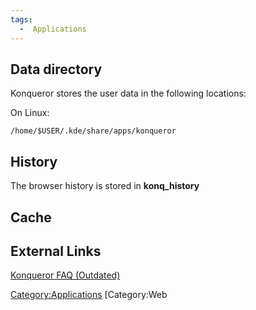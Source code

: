 ```yaml
---
tags:
  -  Applications
---
```

## Data directory

Konqueror stores the user data in the following locations:

On Linux:

    /home/$USER/.kde/share/apps/konqueror

## History

The browser history is stored in **konq_history**

## Cache

## External Links

[Konqueror FAQ
(Outdated)](http://www.konqueror.org/faq/#WheredoesKonquerorstoreitshistoryandhowdoIeraseit)

[Category:Applications](category:applications.md) [Category:Web
